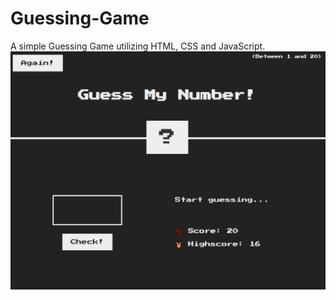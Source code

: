 # Guessing-Game
A simple Guessing Game utilizing HTML, CSS and JavaScript. 
<img src="webpage.png">
